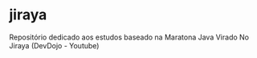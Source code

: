 # jiraya
Repositório dedicado aos estudos baseado na Maratona Java Virado No Jiraya (DevDojo - Youtube)
